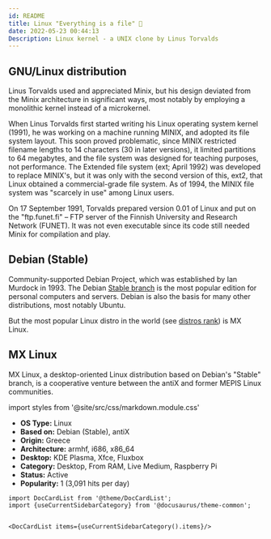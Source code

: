 ```yaml
---
id: README
title: Linux "Everything is a file" 💾
date: 2022-05-23 00:44:13
Description: Linux kernel - a UNIX clone by Linus Torvalds
---
```


## GNU/Linux distribution

Linus Torvalds used and appreciated Minix, but his design deviated from the Minix architecture in significant ways, most notably by employing a monolithic kernel instead of a microkernel.

When Linus Torvalds first started writing his Linux operating system kernel (1991), he was working on a machine running MINIX, and adopted its file system layout. This soon proved problematic, since MINIX restricted filename lengths to 14 characters (30 in later versions), it limited partitions to 64 megabytes, and the file system was designed for teaching purposes, not performance. The Extended file system (ext; April 1992) was developed to replace MINIX's, but it was only with the second version of this, ext2, that Linux obtained a commercial-grade file system. As of 1994, the MINIX file system was "scarcely in use" among Linux users.

On 17 September 1991, Torvalds prepared version 0.01 of Linux and put on the "ftp.funet.fi" – FTP server of the Finnish University and Research Network (FUNET). It was not even executable since its code still needed Minix for compilation and play.

## Debian (Stable)

Community-supported Debian Project, which was established by Ian Murdock in 1993. The Debian <a href='https://en.wikipedia.org/wiki/Debian#Branches' class='external'>Stable branch</a> is the most popular edition for personal computers and servers. Debian is also the basis for many other distributions, most notably Ubuntu.

But the most popular Linux distro in the world (see <a href='https://distrowatch.com/dwres.php?resource=popularity' class='external'>distros rank</a>) is MX Linux.

## MX Linux

MX Linux, a desktop-oriented Linux distribution based on Debian's "Stable" branch, is a cooperative venture between the antiX and former MEPIS Linux communities.

import styles from '@site/src/css/markdown.module.css'

<div className={styles.colorRed}>

- **OS Type:** Linux
- **Based on:** Debian (Stable), antiX
- **Origin:** Greece
- **Architecture:** armhf, i686, x86_64
- **Desktop:** KDE Plasma, Xfce, Fluxbox
- **Category:** Desktop, From RAM, Live Medium, Raspberry Pi
- **Status:** Active
- **Popularity:** 1 (3,091 hits per day)

</div>

```mdx-code-block
import DocCardList from '@theme/DocCardList';
import {useCurrentSidebarCategory} from '@docusaurus/theme-common';


<DocCardList items={useCurrentSidebarCategory().items}/>
```
